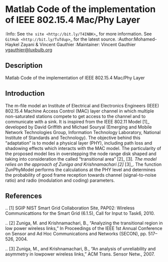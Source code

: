 Matlab Code of the implementation of IEEE 802.15.4 Mac/Phy Layer
================================================================

:Info: See `the site <http://bit.ly/T4INBK>`_ for more information. See `GitHub <http://bit.ly/TuTdup>`_ for the latest source.
:Author:Mohamed-Haykel Zayani & Vincent Gauthier
:Maintainer: Vincent Gauthier <vgauthier@luxbulb.org>

Description
-----------
Matlab Code of the implementation of IEEE 802.15.4 Mac/Phy Layer

Introduction
------------
The m-file model an Institute of Electrical and
Electronics Engineers (IEEE) 802.15.4 Machine Access Control (MAC) layer channel
in which multiple non-saturated stations compete to get access to the channel
and to communicate with a sink. It is inspired from the IEEE 802.11 Model [1]_
developed by David Griffith and Michael Souryal (Emerging and Mobile Network
Technologies Group, Information Technology Laboratory, National Institute of
Standards and Technology). The objective behind this “adaptation” is to model a
physical layer (PHY), including path loss and shadowing effects which interacts
with the MAC model. The particularity of the proposed model lies in overstepping
the node range disk shaped and taking into consideration the called
“transitional area” [2]_ [3]_. The model relies on the approach of Zuniga and
Krishnamachari [2]_ [3]_. The function ZunPhyModel performs the calculations at the
PHY level and determines the probability of good frame reception towards channel
(signal-to-noise ratio) and radio (modulation and coding) parameters.

References
----------
.. [1] SGIP NIST Smart Grid Collaboration Site, PAP02: Wireless Communicattions for the Smart Grid (6.1.5), Call for Input to Task6, 2010.

.. [2] Zuniga, M. and Krishnamachari, B., “Analyzing the transitional region in low power wireless links,” In Proceedings of the IEEE 1st Annual Conference on Sensor and Ad Hoc Communications and Networks (SECON), pp. 517–526, 2004.

.. [3] Zuniga, M., and Krishnamachari, B., “An analysis of unreliability and asymmetry in lowpower wireless links,” ACM Trans. Sensor Netw., 2007.
